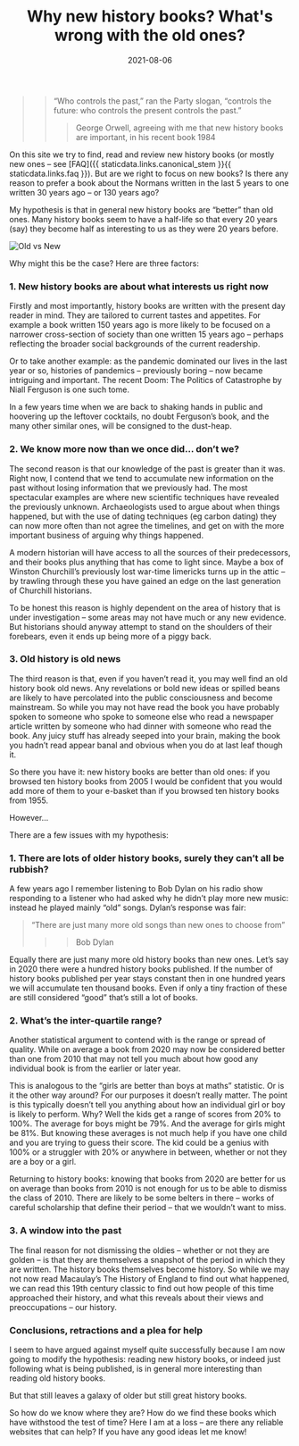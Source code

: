 ﻿---
layout: layouts/post.njk
permalink: '/2021/08/06/why-new-history-books-whats-wrong-with-the-old-ones/'
tags: [post, opinion]

title: Why new history books? What's wrong with the old ones?
post_author: Anthony Webb
date: 2021-08-06
image: https://res.cloudinary.com/ds2o5ecdw/image/upload/v1646084435/posts/new_vs_old.png
meta_excerpt: Why a new history book is almost always better than an old history book... with some important caveats!
---
>> “Who controls the past,” ran the Party slogan, “controls the future: who controls the present controls the past.”
>>
>>> George Orwell, agreeing with me that new history books are important, in his recent book 1984

On this site we try to find, read and review new history books (or mostly new ones – see [FAQ]({{ staticdata.links.canonical_stem }}{{ staticdata.links.faq }}). But are we right to focus on new books? Is there any reason to prefer a book about the Normans written in the last 5 years to one written 30 years ago – or 130 years ago?

My hypothesis is that in general new history books are “better” than old ones. Many history books seem to have a half-life so that every 20 years (say) they become half as interesting to us as they were 20 years before.

![Old vs New](https://res.cloudinary.com/ds2o5ecdw/image/upload/v1646084435/posts/new_vs_old.png#center 'Old vs New')

Why might this be the case? Here are three factors:

### 1. New history books are about what interests us right now

Firstly and most importantly, history books are written with the present day reader in mind. They are tailored to current tastes and appetites. For example a book written 150 years ago is more likely to be focused on a narrower cross-section of society than one written 15 years ago – perhaps reflecting the broader social backgrounds of the current readership.

Or to take another example: as the pandemic dominated our lives in the last year or so, histories of pandemics – previously boring – now became intriguing and important. The recent Doom: The Politics of Catastrophe by Niall Ferguson is one such tome.

In a few years time when we are back to shaking hands in public and hoovering up the leftover cocktails, no doubt Ferguson’s book, and the many other similar ones, will be consigned to the dust-heap.

### 2. We know more now than we once did… don’t we?

The second reason is that our knowledge of the past is greater than it was. Right now, I contend that we tend to accumulate new information on the past without losing information that we previously had. The most spectacular examples are where new scientific techniques have revealed the previously unknown. Archaeologists used to argue about when things happened, but with the use of dating techniques (eg carbon dating) they can now more often than not agree the timelines, and get on with the more important business of arguing why things happened.

A modern historian will have access to all the sources of their predecessors, and their books plus anything that has come to light since. Maybe a box of Winston Churchill’s previously lost war-time limericks turns up in the attic – by trawling through these you have gained an edge on the last generation of Churchill historians.

To be honest this reason is highly dependent on the area of history that is under investigation – some areas may not have much or any new evidence. But historians should anyway attempt to stand on the shoulders of their forebears, even it ends up being more of a piggy back.

### 3. Old history is old news

The third reason is that, even if you haven’t read it, you may well find an old history book old news. Any revelations or bold new ideas or spilled beans are likely to have percolated into the public consciousness and become mainstream. So while you may not have read the book you have probably spoken to someone who spoke to someone else who read a newspaper article written by someone who had dinner with someone who read the book. Any juicy stuff has already seeped into your brain, making the book you hadn’t read appear banal and obvious when you do at last leaf though it.

So there you have it: new history books are better than old ones: if you browsed ten history books from 2005 I would be confident that you would add more of them to your e-basket than if you browsed ten history books from 1955.

However…

There are a few issues with my hypothesis:

### 1. There are lots of older history books, surely they can’t all be rubbish?

A few years ago I remember listening to Bob Dylan on his radio show responding to a listener who had asked why he didn’t play more new music: instead he played mainly “old” songs. Dylan’s response was fair:

> “There are just many more old songs than new ones to choose from”
>
>>> Bob Dylan

Equally there are just many more old history books than new ones. Let’s say in 2020 there were a hundred history books published. If the number of history books published per year stays constant then in one hundred years we will accumulate ten thousand books. Even if only a tiny fraction of these are still considered “good” that’s still a lot of books.

### 2. What’s the inter-quartile range?
Another statistical argument to contend with is the range or spread of quality. While on average a book from 2020 may now be considered better than one from 2010 that may not tell you much about how good any individual book is from the earlier or later year.

This is analogous to the “girls are better than boys at maths” statistic. Or is it the other way around? For our purposes it doesn’t really matter. The point is this typically doesn’t tell you anything about how an individual girl or boy is likely to perform. Why? Well the kids get a range of scores from 20% to 100%. The average for boys might be 79%. And the average for girls might be 81%. But knowing these averages is not much help if you have one child and you are trying to guess their score. The kid could be a genius with 100% or a struggler with 20% or anywhere in between, whether or not they are a boy or a girl.

Returning to history books: knowing that books from 2020 are better for us on average than books from 2010 is not enough for us to be able to dismiss the class of 2010. There are likely to be some belters in there – works of careful scholarship that define their period – that we wouldn’t want to miss.

### 3. A window into the past
The final reason for not dismissing the oldies – whether or not they are golden – is that they are themselves a snapshot of the period in which they are written. The history books themselves become history. So while we may not now read Macaulay’s The History of England to find out what happened, we can read this 19th century classic to find out how people of this time approached their history, and what this reveals about their views and preoccupations – our history.

### Conclusions, retractions and a plea for help
I seem to have argued against myself quite successfully because I am now going to modify the hypothesis: reading new history books, or indeed just following what is being published, is in general more interesting than reading old history books.

But that still leaves a galaxy of older but still great history books.

So how do we know where they are? How do we find these books which have withstood the test of time? Here I am at a loss – are there any reliable websites that can help? If you have any good ideas let me know!